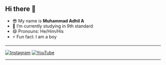 ## Hi there 👋

- 😎 My name is **Muhammad Adhil A**
- 🔭 I’m currently studying in 9th standard
- 😄 Pronouns: He/Him/His
- ⚡ Fun fact: I am a boy

---

[![Instagram](https://img.shields.io/badge/Instagram-grey?style=for-the-badge&logo=instagram)](https://instagram.com/_adhil_o7)
[![YouTube](https://img.shields.io/youtube/channel/subscribers/UC3V0HcPqNSpiuCxnRItAIXg?style=for-the-badge&logo=youtube&label=Youtube&color=blue)](https://youtube.com/channel/UC3V0HcPqNSpiuCxnRItAIXg)

---
